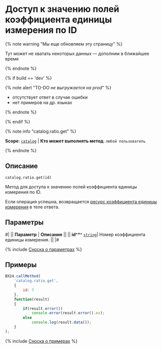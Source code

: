 # Доступ к значению полей коэффициента единицы измерения по ID

{% note warning "Мы еще обновляем эту страницу" %}

Тут может не хватать некоторых данных — дополним в ближайшее время

{% endnote %}

{% if build == 'dev' %}

{% note alert "TO-DO _не выгружается на prod_" %}

- отсутствует ответ в случае ошибки
- нет примеров на др. языках
  
{% endnote %}

{% endif %}

{% note info "catalog.ratio.get" %}

**Scope**: [`catalog`](../../scopes/permissions.md) | **Кто может выполнять метод**: `любой пользователь`

{% endnote %}

## Описание

```http
catalog.ratio.get(id)
```

Метод для доступа к значению полей коэффициента единицы измерения по ID.

Если операция успешна, возвращается [ресурс коэффициента единицы измерения](resource.md) в теле ответа.

## Параметры

#|
|| **Параметр** | **Описание** ||
|| **id^*^** 
[`string`](../../data-types.md)| Номер коэффициента единицы измерения. ||
|#

{% include [Сноска о параметрах](../../../_includes/required.md) %}

## Примеры

```javascript
BX24.callMethod(
    'catalog.ratio.get',
    {
        id: 7
    },
    function(result)
    {
        if(result.error())
            console.error(result.error().ex);
        else
            console.log(result.data());
    }
);
```
{% include [Сноска о примерах](../../../_includes/examples.md) %}